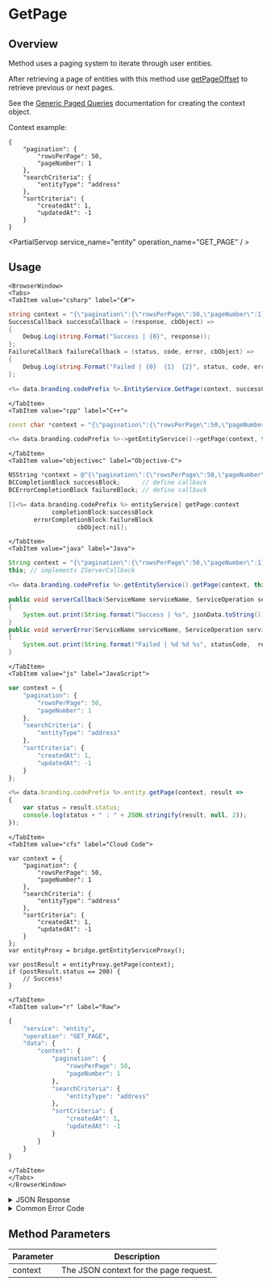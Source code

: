 # GetPage
## Overview
Method uses a paging system to iterate through user entities.

After retrieving a page of entities with this method use [getPageOffset](/api/capi/entity/getpageoffset) to retrieve previous or next pages.

See the [Generic Paged Queries](/api/appendix/genericpagedqueries) documentation for creating the context object.

Context example:
```
{
    "pagination": {
        "rowsPerPage": 50,
        "pageNumber": 1
    },
    "searchCriteria": {
        "entityType": "address"
    },
    "sortCriteria": {
        "createdAt": 1,
        "updatedAt": -1
    }
}
```

<PartialServop service_name="entity" operation_name="GET_PAGE" / >

## Usage

```mdx-code-block
<BrowserWindow>
<Tabs>
<TabItem value="csharp" label="C#">
```

```csharp
string context = "{\"pagination\":{\"rowsPerPage\":50,\"pageNumber\":1},\"searchCriteria\":{\"entityType\":\"address\"},\"sortCriteria\":{\"createdAt\":1,\"updatedAt\":-1}}";
SuccessCallback successCallback = (response, cbObject) =>
{
    Debug.Log(string.Format("Success | {0}", response));
};
FailureCallback failureCallback = (status, code, error, cbObject) =>
{
    Debug.Log(string.Format("Failed | {0}  {1}  {2}", status, code, error));
};

<%= data.branding.codePrefix %>.EntityService.GetPage(context, successCallback, failureCallback);
```

```mdx-code-block
</TabItem>
<TabItem value="cpp" label="C++">
```

```cpp
const char *context = "{\"pagination\":{\"rowsPerPage\":50,\"pageNumber\":1},\"searchCriteria\":{\"entityType\":\"address\"},\"sortCriteria\":{\"createdAt\":1,\"updatedAt\":-1}}";

<%= data.branding.codePrefix %>->getEntityService()->getPage(context, this);
```

```mdx-code-block
</TabItem>
<TabItem value="objectivec" label="Objective-C">
```

```objectivec
NSString *context = @"{\"pagination\":{\"rowsPerPage\":50,\"pageNumber\":1},\"searchCriteria\":{\"entityType\":\"address\"},\"sortCriteria\":{\"createdAt\":1,\"updatedAt\":-1}}";
BCCompletionBlock successBlock;      // define callback
BCErrorCompletionBlock failureBlock; // define callback

[[<%= data.branding.codePrefix %> entityService] getPage:context
            completionBlock:successBlock
       errorCompletionBlock:failureBlock
                   cbObject:nil];
```

```mdx-code-block
</TabItem>
<TabItem value="java" label="Java">
```

```java
String context = "{\"pagination\":{\"rowsPerPage\":50,\"pageNumber\":1},\"searchCriteria\":{\"entityType\":\"address\"},\"sortCriteria\":{\"createdAt\":1,\"updatedAt\":-1}}";
this; // implements IServerCallback

<%= data.branding.codePrefix %>.getEntityService().getPage(context, this);

public void serverCallback(ServiceName serviceName, ServiceOperation serviceOperation, JSONObject jsonData)
{
    System.out.print(String.format("Success | %s", jsonData.toString()));
}
public void serverError(ServiceName serviceName, ServiceOperation serviceOperation, int statusCode, int reasonCode, String jsonError)
{
    System.out.print(String.format("Failed | %d %d %s", statusCode,  reasonCode, jsonError.toString()));
}
```

```mdx-code-block
</TabItem>
<TabItem value="js" label="JavaScript">
```

```javascript
var context = {
    "pagination": {
        "rowsPerPage": 50,
        "pageNumber": 1
    },
    "searchCriteria": {
        "entityType": "address"
    },
    "sortCriteria": {
        "createdAt": 1,
        "updatedAt": -1
    }
};

<%= data.branding.codePrefix %>.entity.getPage(context, result =>
{
	var status = result.status;
	console.log(status + " : " + JSON.stringify(result, null, 2));
});
```

```mdx-code-block
</TabItem>
<TabItem value="cfs" label="Cloud Code">
```

```cfscript
var context = {
    "pagination": {
        "rowsPerPage": 50,
        "pageNumber": 1
    },
    "searchCriteria": {
        "entityType": "address"
    },
    "sortCriteria": {
        "createdAt": 1,
        "updatedAt": -1
    }
};
var entityProxy = bridge.getEntityServiceProxy();

var postResult = entityProxy.getPage(context);
if (postResult.status == 200) {
    // Success!
}
```

```mdx-code-block
</TabItem>
<TabItem value="r" label="Raw">
```

```r
{
	"service": "entity",
	"operation": "GET_PAGE",
	"data": {
		"context": {
			"pagination": {
				"rowsPerPage": 50,
				"pageNumber": 1
			},
			"searchCriteria": {
				"entityType": "address"
			},
			"sortCriteria": {
				"createdAt": 1,
				"updatedAt": -1
			}
		}
	}
}
```

```mdx-code-block
</TabItem>
</Tabs>
</BrowserWindow>
```

<details>
<summary>JSON Response</summary>

```json
{
	"status": 200,
	"data": {
		"_serverTime": 1637946319239,
		"results": {
			"moreBefore": false,
			"count": 200,
			"items": [{
				"entityId": "00edfd8e-5028-45d5-95d4-b1869cf2afaa",
				"entityType": "testEntity",
				"version": 1,
				"data": {
					"testName": "Test Name 01"
				},
				"acl": {
					"other": 2
				},
				"createdAt": 1437505537168,
				"updatedAt": 1437505537168
			}],
			"page": 1,
			"moreAfter": true
		},
		"context": "eyJzZWFyY2hDcml0ZXJpYSI6eyJlbnRpdHlUeXBlIjoiYnVpbGRpbmciLCJnYW
		1lSWQiOiIxMDI4NyIsIiRvciI6W3sib3duZXJJZCI6Ijk5MjM4ZmFiLTkxYTItNDdiYy1
		iMDExLWJjMThhN2IyOWY3NiJ9LHsiYWNsLm90aGVyIjp7IiRuZSI6MH19XX0sInNvcnRD
		cml0ZXJpYSI6eyJjcmVhdGVkQXQiOjEsInVwZGF0ZWRBdCI6LTF9LCJwYWdpbmF0aW9uI
		jp7InJvd3NQZXJQYWdlIjo1MCwicGFnZU51bWJlciI6NH0sIm9wdGlvbnMiOm51bGx9"
	}
}
```
</details>

<details>
<summary>Common Error Code</summary>

### Status Codes
Code | Name | Description
---- | ---- | -----------
40384 | INVALID_QUERY_CONTEXT | Invalid query context

</details>


## Method Parameters
Parameter | Description
--------- | -----------
context | The JSON context for the page request.
#
